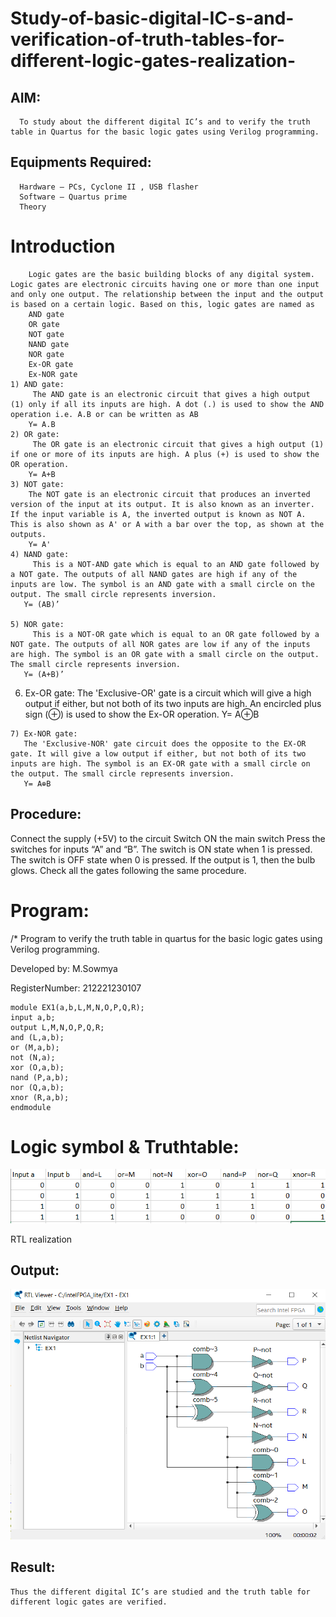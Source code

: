 # Study-of-basic-digital-IC-s-and-verification-of-truth-tables-for-different-logic-gates-realization-
## AIM:
      To study about the different digital IC’s and to verify the truth table in Quartus for the basic logic gates using Verilog programming.

## Equipments Required:
      Hardware – PCs, Cyclone II , USB flasher
      Software – Quartus prime
      Theory
  # Introduction
        Logic gates are the basic building blocks of any digital system. Logic gates are electronic circuits having one or more than one input and only one output. The relationship between the input and the output is based on a certain logic. Based on this, logic gates are named as
        AND gate
        OR gate
        NOT gate
        NAND gate
        NOR gate
        Ex-OR gate
        Ex-NOR gate
    1) AND gate:
         The AND gate is an electronic circuit that gives a high output (1) only if all its inputs are high. A dot (.) is used to show the AND operation i.e. A.B or can be written as AB
        Y= A.B
    2) OR gate:
         The OR gate is an electronic circuit that gives a high output (1) if one or more of its inputs are high. A plus (+) is used to show the OR operation.
        Y= A+B
    3) NOT gate:
        The NOT gate is an electronic circuit that produces an inverted version of the input at its output. It is also known as an inverter. If the input variable is A, the inverted output is known as NOT A. This is also shown as A' or A with a bar over the top, as shown at the outputs.
        Y= A'
    4) NAND gate:
         This is a NOT-AND gate which is equal to an AND gate followed by a NOT gate. The outputs of all NAND gates are high if any of the inputs are low. The symbol is an AND gate with a small circle on the output. The small circle represents inversion.
       Y= (AB)’

    5) NOR gate:
         This is a NOT-OR gate which is equal to an OR gate followed by a NOT gate. The outputs of all NOR gates are low if any of the inputs are high. The symbol is an OR gate with a small circle on the output. The small circle represents inversion.
       Y= (A+B)’
   6) Ex-OR gate:
       The 'Exclusive-OR' gate is a circuit which will give a high output if either, but not both of its two inputs are high. An encircled plus sign (⊕) is used to show the Ex-OR operation.
       Y= A⊕B

    7) Ex-NOR gate:
       The 'Exclusive-NOR' gate circuit does the opposite to the EX-OR gate. It will give a low output if either, but not both of its two inputs are high. The symbol is an EX-OR gate with a small circle on the output. The small circle represents inversion.
       Y= A⊕B

## Procedure:
Connect the supply (+5V) to the circuit
Switch ON the main switch
Press the switches for inputs “A” and “B”. The switch is ON state when 1 is pressed. The switch is OFF state when 0 is pressed.
If the output is 1, then the bulb glows.
Check all the gates following the same procedure.
# Program:
/*
Program to verify the truth table in quartus for the basic logic gates using Verilog programming.

Developed by: M.Sowmya 

RegisterNumber:  212221230107
```
module EX1(a,b,L,M,N,O,P,Q,R);
input a,b;
output L,M,N,O,P,Q,R;
and (L,a,b);
or (M,a,b);
not (N,a);
xor (O,a,b);
nand (P,a,b);
nor (Q,a,b);
xnor (R,a,b);
endmodule
```

# Logic symbol & Truthtable:
![output](./Ex.1excel.PNG)

RTL realization
## Output:
![output](./EX.1de.PNG)

## Result:
    Thus the different digital IC’s are studied and the truth table for different logic gates are verified.
